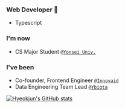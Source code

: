 ### Web Developer 👋

- Typescript

### I'm now

- CS Major Student [`@Yonsei Univ.`](https://cs.yonsei.ac.kr)

### I've been

- Co-founder, Frontend Engineer [`@Innovaid`](https://dentlink.io)
- Data Engineering Team Lead [`@Ybigta`](https://humane-attack-c9c.notion.site/YBIGTA-704f030fb94740d89be8e4cb59d0a681)



[![Hyeokjun's GitHub stats](https://github-readme-stats.vercel.app/api?username=ANTARES-KOR)](https://github.com/anuraghazra/github-readme-stats)

